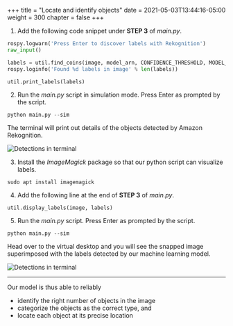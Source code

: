 +++
title = "Locate and identify objects"
date = 2021-05-03T13:44:16-05:00
weight = 300
chapter = false
+++

1. Add the following code snippet under **STEP 3** of _main.py_.

```python
rospy.logwarn('Press Enter to discover labels with Rekognition')
raw_input()

labels = util.find_coins(image, model_arn, CONFIDENCE_THRESHOLD, MODEL_ACCESS_PROFILE)
rospy.loginfo('Found %d labels in image' % len(labels))

util.print_labels(labels)
```

2. Run the _main.py_ script in simulation mode. Press Enter as prompted by the script.

```
python main.py --sim
```

The terminal will print out details of the objects detected by Amazon Rekognition.

![Detections in terminal](/detections-term.png?classes=border)

3. Install the _ImageMagick_ package so that our python script can visualize labels.

```
sudo apt install imagemagick
```

4. Add the following line at the end of **STEP 3** of _main.py_.

```
util.display_labels(image, labels)
```

5. Run the _main.py_ script. Press Enter as prompted by the script.

```
python main.py --sim
```

Head over to the virtual desktop and you will see the snapped image superimposed with the labels detected by our machine learning model.

![Detections in terminal](/detections-vis.png?classes=border)

---

Our model is thus able to reliably

- identify the right number of objects in the image
- categorize the objects as the correct type, and
- locate each object at its precise location
